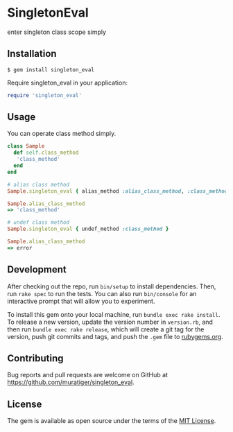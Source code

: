 # SingletonEval

enter singleton class scope simply

## Installation

    $ gem install singleton_eval

Require singleton_eval in your application:

```ruby
require 'singleton_eval'
```

## Usage

You can operate class method simply.

```ruby
class Sample
  def self.class_method
   'class_method'
  end
end

# alias class method
Sample.singleton_eval { alias_method :alias_class_method, :class_method }

Sample.alias_class_method
=> 'class_method'

# undef class method
Sample.singleton_eval { undef_method :class_method }

Sample.alias_class_method
=> error

```

## Development

After checking out the repo, run `bin/setup` to install dependencies. Then, run `rake spec` to run the tests. You can also run `bin/console` for an interactive prompt that will allow you to experiment.

To install this gem onto your local machine, run `bundle exec rake install`. To release a new version, update the version number in `version.rb`, and then run `bundle exec rake release`, which will create a git tag for the version, push git commits and tags, and push the `.gem` file to [rubygems.org](https://rubygems.org).

## Contributing

Bug reports and pull requests are welcome on GitHub at https://github.com/muratiger/singleton_eval.

## License

The gem is available as open source under the terms of the [MIT License](https://opensource.org/licenses/MIT).
